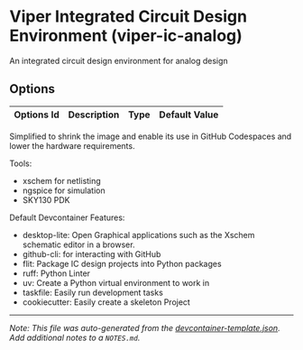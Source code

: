
# Viper Integrated Circuit Design Environment (viper-ic-analog)

An integrated circuit design environment for analog design

## Options

| Options Id | Description | Type | Default Value |
|-----|-----|-----|-----|


Simplified to shrink the image and enable its use in GitHub Codespaces and
lower the hardware requirements.

Tools:

- xschem for netlisting
- ngspice for simulation
- SKY130 PDK

Default Devcontainer Features:

- desktop-lite: Open Graphical applications such as the Xschem schematic editor
in a browser.
- github-cli: for interacting with GitHub
- flit: Package IC design projects into Python packages
- ruff: Python Linter
- uv: Create a Python virtual environment to work in
- taskfile: Easily run development tasks
- cookiecutter: Easily create a skeleton Project

---

_Note: This file was auto-generated from the [devcontainer-template.json](https://github.com/cascode-labs/viper-ic-devcontainers/blob/main/src/viper-ic-analog/devcontainer-template.json).  Add additional notes to a `NOTES.md`._
